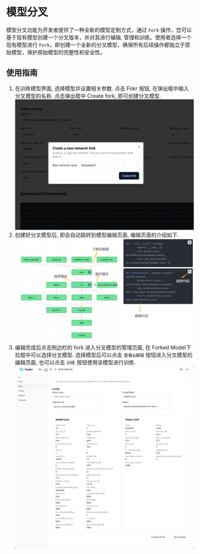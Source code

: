 # 模型分叉
模型分叉功能为开发者提供了一种全新的模型定制方式，通过 `Fork` 操作，您可以基于现有模型创建一个分叉版本，并对其进行编辑, 管理和训练。使用者选择一个现有模型进行 `Fork`，即创建一个全新的分叉模型，确保所有后续操作都独立于原始模型，保护原始模型的完整性和安全性。

## 使用指南
1. 在训练模型界面, 选择模型并设置相关参数. 点击 Fokr 按钮, 在弹出框中输入分叉模型的名称. 点击弹出框中 Create fork, 即可创建分叉模型.
  ![Fork Step 1](/static/docs/fork/step1.png)
2. 创建好分叉模型后, 即会自动跳转到模型编辑页面, 编辑页面的介绍如下.
  ![Fork Step 2](/static/docs/fork/step2.png)
3. 编辑完成后点击侧边栏的 fork 进入分叉模型的管理页面, 在 Forked Model下拉框中可以选择分叉模型. 选择模型后可以点击 `查看&编辑` 按钮进入分叉模型的编辑页面, 也可以点击 `训练` 按钮使用该模型进行训练.
  ![Fork Step 3](/static/docs/fork/step3.png)
    